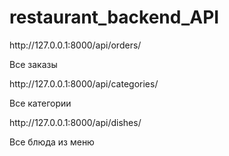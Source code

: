# restaurant_backend_API
<p>http://127.0.0.1:8000/api/orders/</p> Все заказы 
<p>http://127.0.0.1:8000/api/categories/</p> Все категории
<p>http://127.0.0.1:8000/api/dishes/</p> Все блюда из меню
